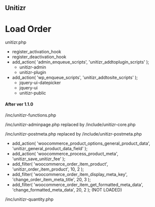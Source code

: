 ## Unitizr

# Load Order

unitizr.php
- register_activation_hook
- register_deactivation_hook
- add_action( 'admin_enqueue_scripts',  'unitizr_addtoplugin_scripts' );
    - unitizr-admin
    - unitizr-plugin
- add_action( 'wp_enqueue_scripts', 'unitizr_addtosite_scripts' );
    - jquery-ui-datepicker
    - jquery-ui
    - unitizr-public

#### After ver 1.1.0
/inc/unitizr-functions.php

/inc/unitizr-adminpage.php replaced by /include/unitizr-core.php

/inc/unitizr-postmeta.php replaced by /include/unitizr-postmeta.php
- add_action( 'woocommerce_product_options_general_product_data', 'unitizr_general_product_data_field' );
- add_action( 'woocommerce_process_product_meta', 'unitizr_save_unitizr_fee' );
- add_filter( 'woocommerce_order_item_product', 'unitizr_order_item_product', 10, 2 ); 
- add_filter( 'woocommerce_order_item_display_meta_key', 'change_order_item_meta_title', 20, 3 );
- add_filter( 'woocommerce_order_item_get_formatted_meta_data', 'change_formatted_meta_data', 20, 2 ); (NOT LOADED)


/inc/unitizr-quantity.php